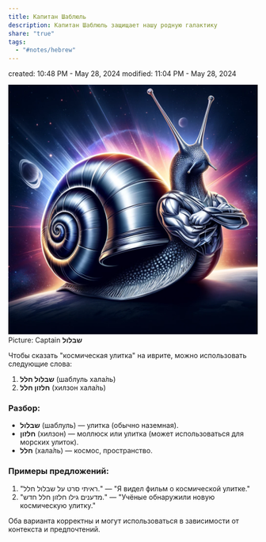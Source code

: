 ```yaml
---
title: Капитан Шаблюль
description: Капитан Шаблюль защищает нашу родную галактику
share: "true"
tags:
  - "#notes/hebrew"
---
```

created: 10:48 PM - May 28, 2024
modified: 11:04 PM - May 28, 2024

![shablul.webp](./Blog/Hebrew/shablul.webp)
Picture: Captain **שבלול**


Чтобы сказать "космическая улитка" на иврите, можно использовать следующие слова:

1. **שבלול חלל** (шаблуль хала́ль)
2. **חלזון חלל** (хилзон хала́ль)

### Разбор:
- **שבלול** (шаблуль) — улитка (обычно наземная).
- **חלזון** (хилзон) — моллюск или улитка (может использоваться для морских улиток).
- **חלל** (хала́ль) — космос, пространство.

### Примеры предложений:
1. "ראיתי סרט על שבלול חלל." — "Я видел фильм о космической улитке."
2. "מדענים גילו חלזון חלל חדש." — "Учёные обнаружили новую космическую улитку."

Оба варианта корректны и могут использоваться в зависимости от контекста и предпочтений.